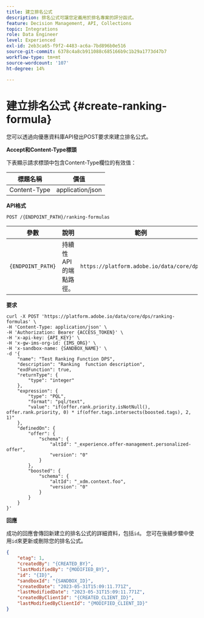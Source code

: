 ```yaml
---
title: 建立排名公式
description: 排名公式可讓您定義用於排名專案的評分函式。
feature: Decision Management, API, Collections
topic: Integrations
role: Data Engineer
level: Experienced
exl-id: 2eb3ca65-f9f2-4483-ac6a-7bd896b0e516
source-git-commit: 6378c4a8cb911088c685166b9c1b29a1773d47b7
workflow-type: tm+mt
source-wordcount: '107'
ht-degree: 14%

---
```


# 建立排名公式 {#create-ranking-formula}

您可以透過向優惠資料庫API發出POST要求來建立排名公式。

**Accept和Content-Type標頭**

下表顯示請求標頭中包含Content-Type欄位的有效值：

| 標題名稱 | 價值 |
| --------- | ----------- | 
| Content-Type | application/json |

**API格式**

```http
POST /{ENDPOINT_PATH}/ranking-formulas 
```

| 參數 | 說明 | 範例 |
| --------- | ----------- | ------- |
| `{ENDPOINT_PATH}` | 持續性API的端點路徑。 | `https://platform.adobe.io/data/core/dps` |

**要求**

```shell
curl -X POST 'https://platform.adobe.io/data/core/dps/ranking-formulas' \
-H 'Content-Type: application/json' \
-H 'Authorization: Bearer {ACCESS_TOKEN}' \
-H 'x-api-key: {API_KEY}' \
-H 'x-gw-ims-org-id: {IMS_ORG}' \
-H 'x-sandbox-name: {SANDBOX_NAME}' \
-d '{
    "name": "Test Ranking Function DPS",
    "description": "Ranking  function description",
    "exdFunction": true,
    "returnType": {
        "type": "integer"
    },
    "expression": {
        "type": "PQL",
        "format": "pql/text",
        "value": "if(offer.rank.priority.isNotNull(), offer.rank.priority, 0) * if(offer.tags.intersects(boosted.tags), 2, 1)"
    },
    "definedOn": {
        "offer": {
            "schema": {
                "altId": "_experience.offer-management.personalized-offer",
                "version": "0"
            }
        },
        "boosted": {
            "schema": {
                "altId": "_xdm.context.foo",
                "version": "0"
            }
        }
    }
}'
```

**回應**

成功的回應會傳回新建立的排名公式的詳細資料，包括`id`。 您可在後續步驟中使用`id`來更新或刪除您的排名公式。

```json
{
    "etag": 1,
    "createdBy": "{CREATED_BY}",
    "lastModifiedBy": "{MODIFIED_BY}",
    "id": "{ID}",
    "sandboxId": "{SANDBOX_ID}",
    "createdDate": "2023-05-31T15:09:11.771Z",
    "lastModifiedDate": "2023-05-31T15:09:11.771Z",
    "createdByClientId": "{CREATED_CLIENT_ID}",
    "lastModifiedByClientId": "{MODIFIED_CLIENT_ID}"
}
```

